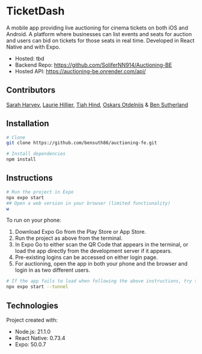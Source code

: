 # TicketDash

A mobile app providing live auctioning for cinema tickets on both iOS and Android. A platform where businesses can list events and seats for auction and users can bid on tickets for those seats in real time. Developed in React Native and with Expo.

- Hosted: tbd
- Backend Repo: https://github.com/SoliferNN914/Auctioning-BE
- Hosted API: https://auctioning-be.onrender.com/api/

## Contributors

[Sarah Harvey](https://github.com/Smink123), [Laurie Hillier](https://github.com/lauriehillier), [Tiah Hind](https://github.com/tjhind), [Oskars Otdelnijs](https://github.com/SoliferNN914) & [Ben Sutherland](https://github.com/bensuth86)

## Installation

```bash
# Clone
git clone https://github.com/bensuth86/auctioning-fe.git

# Install dependencies
npm install
```

## Instructions

```bash
# Run the project in Expo
npx expo start
## Open a web version in your browser (limited functionality)
w
```

To run on your phone:

1. Download Expo Go from the Play Store or App Store.
2. Run the project as above from the terminal.
3. In Expo Go to either scan the QR Code that appears in the terminal, or load the app directly from the development server if it appears.
4. Pre-existing logins can be accessed on either login page.
5. For auctioning, open the app in both your phone and the browser and login in as two different users.

```bash
# If the app fails to load when following the above instructions, try the following instead
npx expo start --tunnel
```

## Technologies

Project created with:

- Node.js: 21.1.0
- React Native: 0.73.4
- Expo: 50.0.7

